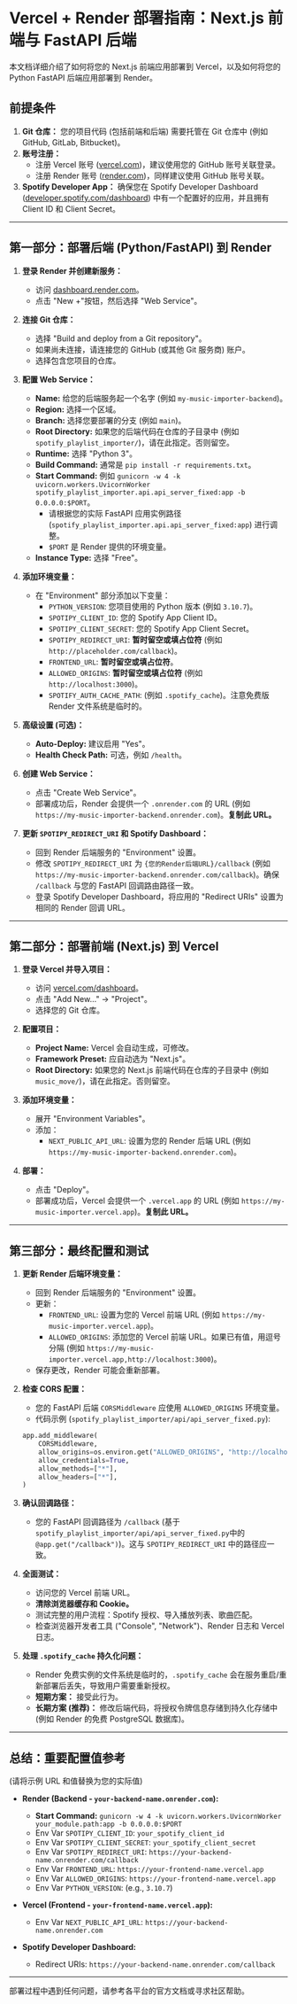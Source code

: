 # Vercel + Render 部署指南：Next.js 前端与 FastAPI 后端

本文档详细介绍了如何将您的 Next.js 前端应用部署到 Vercel，以及如何将您的 Python FastAPI 后端应用部署到 Render。

## 前提条件

1.  **Git 仓库：** 您的项目代码 (包括前端和后端) 需要托管在 Git 仓库中 (例如 GitHub, GitLab, Bitbucket)。
2.  **账号注册：**
    *   注册 Vercel 账号 ([vercel.com](http://vercel.com))，建议使用您的 GitHub 账号关联登录。
    *   注册 Render 账号 ([render.com](http://render.com))，同样建议使用 GitHub 账号关联。
3.  **Spotify Developer App：** 确保您在 Spotify Developer Dashboard ([developer.spotify.com/dashboard](https://developer.spotify.com/dashboard)) 中有一个配置好的应用，并且拥有 Client ID 和 Client Secret。

---

## 第一部分：部署后端 (Python/FastAPI) 到 Render

1.  **登录 Render 并创建新服务：**
    *   访问 [dashboard.render.com](http://dashboard.render.com)。
    *   点击 "New +"按钮，然后选择 "Web Service"。

2.  **连接 Git 仓库：**
    *   选择 "Build and deploy from a Git repository"。
    *   如果尚未连接，请连接您的 GitHub (或其他 Git 服务商) 账户。
    *   选择包含您项目的仓库。

3.  **配置 Web Service：**
    *   **Name:** 给您的后端服务起一个名字 (例如 `my-music-importer-backend`)。
    *   **Region:** 选择一个区域。
    *   **Branch:** 选择您要部署的分支 (例如 `main`)。
    *   **Root Directory:** 如果您的后端代码在仓库的子目录中 (例如 `spotify_playlist_importer/`)，请在此指定。否则留空。
    *   **Runtime:** 选择 "Python 3"。
    *   **Build Command:** 通常是 `pip install -r requirements.txt`。
    *   **Start Command:** 例如 `gunicorn -w 4 -k uvicorn.workers.UvicornWorker spotify_playlist_importer.api.api_server_fixed:app -b 0.0.0.0:$PORT`。
        *   请根据您的实际 FastAPI 应用实例路径 (`spotify_playlist_importer.api.api_server_fixed:app`) 进行调整。
        *   `$PORT` 是 Render 提供的环境变量。
    *   **Instance Type:** 选择 "Free"。

4.  **添加环境变量：**
    *   在 "Environment" 部分添加以下变量：
        *   `PYTHON_VERSION`: 您项目使用的 Python 版本 (例如 `3.10.7`)。
        *   `SPOTIPY_CLIENT_ID`: 您的 Spotify App Client ID。
        *   `SPOTIPY_CLIENT_SECRET`: 您的 Spotify App Client Secret。
        *   `SPOTIPY_REDIRECT_URI`: **暂时留空或填占位符** (例如 `http://placeholder.com/callback`)。
        *   `FRONTEND_URL`: **暂时留空或填占位符**。
        *   `ALLOWED_ORIGINS`: **暂时留空或填占位符** (例如 `http://localhost:3000`)。
        *   `SPOTIFY_AUTH_CACHE_PATH`: (例如 `.spotify_cache`)。注意免费版 Render 文件系统是临时的。

5.  **高级设置 (可选)：**
    *   **Auto-Deploy:** 建议启用 "Yes"。
    *   **Health Check Path:** 可选，例如 `/health`。

6.  **创建 Web Service：**
    *   点击 "Create Web Service"。
    *   部署成功后，Render 会提供一个 `.onrender.com` 的 URL (例如 `https://my-music-importer-backend.onrender.com`)。**复制此 URL。**

7.  **更新 `SPOTIPY_REDIRECT_URI` 和 Spotify Dashboard：**
    *   回到 Render 后端服务的 "Environment" 设置。
    *   修改 `SPOTIPY_REDIRECT_URI` 为 `{您的Render后端URL}/callback` (例如 `https://my-music-importer-backend.onrender.com/callback`)。确保 `/callback` 与您的 FastAPI 回调路由路径一致。
    *   登录 Spotify Developer Dashboard，将应用的 "Redirect URIs" 设置为相同的 Render 回调 URL。

---

## 第二部分：部署前端 (Next.js) 到 Vercel

1.  **登录 Vercel 并导入项目：**
    *   访问 [vercel.com/dashboard](http://vercel.com/dashboard)。
    *   点击 "Add New..." -> "Project"。
    *   选择您的 Git 仓库。

2.  **配置项目：**
    *   **Project Name:** Vercel 会自动生成，可修改。
    *   **Framework Preset:** 应自动选为 "Next.js"。
    *   **Root Directory:** 如果您的 Next.js 前端代码在仓库的子目录中 (例如 `music_move/`)，请在此指定。否则留空。

3.  **添加环境变量：**
    *   展开 "Environment Variables"。
    *   添加：
        *   `NEXT_PUBLIC_API_URL`: 设置为您的 Render 后端 URL (例如 `https://my-music-importer-backend.onrender.com`)。

4.  **部署：**
    *   点击 "Deploy"。
    *   部署成功后，Vercel 会提供一个 `.vercel.app` 的 URL (例如 `https://my-music-importer.vercel.app`)。**复制此 URL。**

---

## 第三部分：最终配置和测试

1.  **更新 Render 后端环境变量：**
    *   回到 Render 后端服务的 "Environment" 设置。
    *   更新：
        *   `FRONTEND_URL`: 设置为您的 Vercel 前端 URL (例如 `https://my-music-importer.vercel.app`)。
        *   `ALLOWED_ORIGINS`: 添加您的 Vercel 前端 URL。如果已有值，用逗号分隔 (例如 `https://my-music-importer.vercel.app,http://localhost:3000`)。
    *   保存更改，Render 可能会重新部署。

2.  **检查 CORS 配置：**
    *   您的 FastAPI 后端 `CORSMiddleware` 应使用 `ALLOWED_ORIGINS` 环境变量。
    *   代码示例 (`spotify_playlist_importer/api/api_server_fixed.py`):
      ```python
      app.add_middleware(
          CORSMiddleware,
          allow_origins=os.environ.get("ALLOWED_ORIGINS", "http://localhost:3000").split(","),
          allow_credentials=True,
          allow_methods=["*"],
          allow_headers=["*"],
      )
      ```

3.  **确认回调路径：**
    *   您的 FastAPI 回调路径为 `/callback` (基于 `spotify_playlist_importer/api/api_server_fixed.py`中的 `@app.get("/callback")`)。这与 `SPOTIPY_REDIRECT_URI` 中的路径应一致。

4.  **全面测试：**
    *   访问您的 Vercel 前端 URL。
    *   **清除浏览器缓存和 Cookie。**
    *   测试完整的用户流程：Spotify 授权、导入播放列表、歌曲匹配。
    *   检查浏览器开发者工具 ("Console", "Network")、Render 日志和 Vercel 日志。

5.  **处理 `.spotify_cache` 持久化问题：**
    *   Render 免费实例的文件系统是临时的，`.spotify_cache` 会在服务重启/重新部署后丢失，导致用户需要重新授权。
    *   **短期方案：** 接受此行为。
    *   **长期方案 (推荐)：** 修改后端代码，将授权令牌信息存储到持久化存储中 (例如 Render 的免费 PostgreSQL 数据库)。

---

## 总结：重要配置值参考

(请将示例 URL 和值替换为您的实际值)

*   **Render (Backend - `your-backend-name.onrender.com`):**
    *   **Start Command:** `gunicorn -w 4 -k uvicorn.workers.UvicornWorker your_module.path:app -b 0.0.0.0:$PORT`
    *   Env Var `SPOTIPY_CLIENT_ID`: `your_spotify_client_id`
    *   Env Var `SPOTIPY_CLIENT_SECRET`: `your_spotify_client_secret`
    *   Env Var `SPOTIPY_REDIRECT_URI`: `https://your-backend-name.onrender.com/callback`
    *   Env Var `FRONTEND_URL`: `https://your-frontend-name.vercel.app`
    *   Env Var `ALLOWED_ORIGINS`: `https://your-frontend-name.vercel.app`
    *   Env Var `PYTHON_VERSION`: (e.g., `3.10.7`)

*   **Vercel (Frontend - `your-frontend-name.vercel.app`):**
    *   Env Var `NEXT_PUBLIC_API_URL`: `https://your-backend-name.onrender.com`

*   **Spotify Developer Dashboard:**
    *   Redirect URIs: `https://your-backend-name.onrender.com/callback`

---
部署过程中遇到任何问题，请参考各平台的官方文档或寻求社区帮助。 